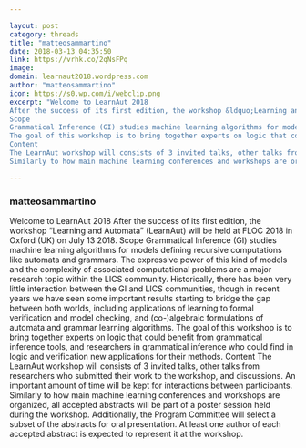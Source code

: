 ```yaml
---

layout: post
category: threads
title: "matteosammartino"
date: 2018-03-13 04:35:50
link: https://vrhk.co/2qNsFPq
image: 
domain: learnaut2018.wordpress.com
author: "matteosammartino"
icon: https://s0.wp.com/i/webclip.png
excerpt: "Welcome to LearnAut 2018
After the success of its first edition, the workshop &ldquo;Learning and Automata&rdquo; (LearnAut) will be held at FLOC 2018 in Oxford (UK) on July 13 2018.
Scope
Grammatical Inference (GI) studies machine learning algorithms for models defining recursive computations like automata and grammars. The expressive power of this kind of models and the complexity of associated computational problems are a major research topic within the LICS community. Historically, there has been very little interaction between the GI and LICS communities, though in recent years we have seen some important results starting to bridge the gap between both worlds, including applications of learning to formal verification and model checking, and (co-)algebraic formulations of automata and grammar learning algorithms.
The goal of this workshop is to bring together experts on logic that could benefit from grammatical inference tools, and researchers in grammatical inference who could find in logic and verification new applications for their methods.
Content
The LearnAut workshop will consists of 3 invited talks, other talks from researchers who submitted their work to the workshop, and discussions. An important amount of time will be kept for interactions between participants.
Similarly to how main machine learning conferences and workshops are organized, all accepted abstracts will be part of a poster session held during the workshop. Additionally, the Program Committee will select a subset of the abstracts for oral presentation. At least one author of each accepted abstract is expected to represent it at the workshop."

---
```


### matteosammartino

Welcome to LearnAut 2018
After the success of its first edition, the workshop &ldquo;Learning and Automata&rdquo; (LearnAut) will be held at FLOC 2018 in Oxford (UK) on July 13 2018.
Scope
Grammatical Inference (GI) studies machine learning algorithms for models defining recursive computations like automata and grammars. The expressive power of this kind of models and the complexity of associated computational problems are a major research topic within the LICS community. Historically, there has been very little interaction between the GI and LICS communities, though in recent years we have seen some important results starting to bridge the gap between both worlds, including applications of learning to formal verification and model checking, and (co-)algebraic formulations of automata and grammar learning algorithms.
The goal of this workshop is to bring together experts on logic that could benefit from grammatical inference tools, and researchers in grammatical inference who could find in logic and verification new applications for their methods.
Content
The LearnAut workshop will consists of 3 invited talks, other talks from researchers who submitted their work to the workshop, and discussions. An important amount of time will be kept for interactions between participants.
Similarly to how main machine learning conferences and workshops are organized, all accepted abstracts will be part of a poster session held during the workshop. Additionally, the Program Committee will select a subset of the abstracts for oral presentation. At least one author of each accepted abstract is expected to represent it at the workshop.